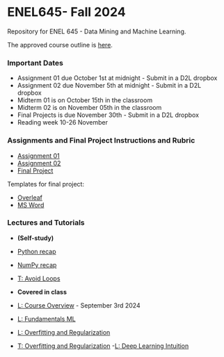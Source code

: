 # ENEL645- Fall 2024
Repository for ENEL 645 - Data Mining and Machine Learning.

The approved course outline is [here](./Slides/ENEL645-Fall2024-course-outline.pdf).

### Important Dates
- Assignment 01 due October 1st at midnight - Submit in a D2L dropbox
- Assignment 02 due November 5th at midnight - Submit in a D2L dropbox
- Midterm 01 is on October 15th in the classroom
- Midterm 02 is on November 05th in the classroom
- Final Projects is due November 30th - Submit in a D2L dropbox
- Reading week 10-26 November 

### Assignments and Final Project Instructions and Rubric
- [Assignment 01](./Rubrics/Garbage-classification-proposal-assignment.pdf)
- [Assignment 02](./Rubrics/Garbage-classification-programming.pdf)
- [Final  Project](./Rubrics/Final-project-description-rubric-ENEL645.pdf) 

Templates for final project:
- [Overleaf](https://www.overleaf.com/2787846576rwxjwjnhywpf)
- [MS Word](./Slides/final-project-template.docx)

### Lectures and Tutorials 

- **(Self-study)**    
- [Python recap](./JNotebooks/tutorial01-python.ipynb)
- [NumPy recap](./JNotebooks/tutorial02-numpy.ipynb)
- [T: Avoid Loops](./JNotebooks/tutorial02_1_python_sumpy_programming_style.ipynb)

- **Covered in class**    
- [L: Course Overview](./Slides/lecture01_course_overview(ENEL645).pdf) - September 3rd 2024
- [L: Fundamentals ML](./Slides/lecture02_fundamentals_ml.pdf)
- [L: Overfitting and Regularization](./Slides/lecture03_overfitting_regularization.pdf)
- [T: Overfitting and Regularization](./JNotebooks/tutorial03-overfitting_regularization.ipynb)
-[L: Deep Learning Intuition](./Slides/lecture04_deep_learning_intuition.pdf)
  